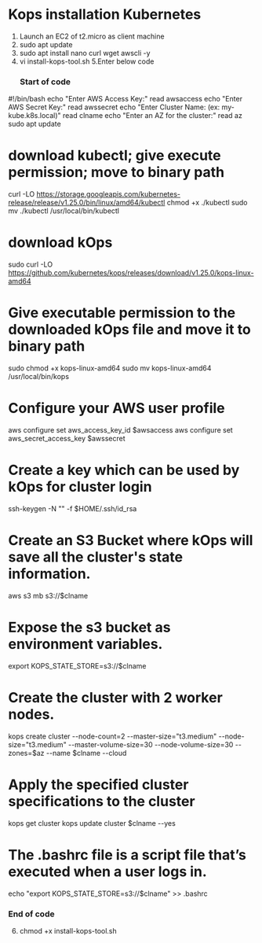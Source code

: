 # Kops installation Kubernetes

1. Launch an  EC2 of t2.micro as client machine
2. sudo apt update
3. sudo apt install nano curl wget awscli -y
4. vi install-kops-tool.sh
5.Enter below code
   ### Start of code ###
#!/bin/bash
echo "Enter AWS Access Key:"
read awsaccess
echo "Enter AWS Secret Key:"
read awssecret
echo "Enter Cluster Name: (ex: my-kube.k8s.local)"
read clname
echo "Enter an AZ for the cluster:"
read az
sudo apt update
# download kubectl; give execute permission; move to binary path
curl -LO https://storage.googleapis.com/kubernetes-release/release/v1.25.0/bin/linux/amd64/kubectl
chmod +x ./kubectl
sudo mv ./kubectl /usr/local/bin/kubectl
# download kOps
sudo curl -LO https://github.com/kubernetes/kops/releases/download/v1.25.0/kops-linux-amd64
# Give executable permission to the downloaded kOps file and move it to binary path
sudo chmod +x kops-linux-amd64
sudo mv kops-linux-amd64 /usr/local/bin/kops
# Configure your AWS user profile
aws configure set aws_access_key_id $awsaccess
aws configure set aws_secret_access_key $awssecret
# Create a key which can be used by kOps for cluster login
ssh-keygen -N "" -f $HOME/.ssh/id_rsa
# Create an S3 Bucket where kOps will save all the cluster's state information.
aws s3 mb s3://$clname
# Expose the s3 bucket as environment variables. 
export KOPS_STATE_STORE=s3://$clname
# Create the cluster with 2 worker nodes. 
kops create cluster --node-count=2 --master-size="t3.medium" --node-size="t3.medium" --master-volume-size=30 --node-volume-size=30 --zones=$az --name $clname --cloud
# Apply the specified cluster specifications to the cluster 
kops get cluster
kops update cluster $clname --yes
# The .bashrc file is a script file that’s executed when a user logs in. 
echo "export KOPS_STATE_STORE=s3://$clname" >> .bashrc
### End of code ###

6. chmod +x install-kops-tool.sh
   
